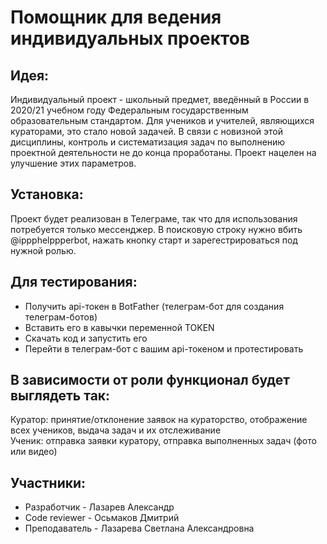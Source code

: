 # Помощник для ведения индивидуальных проектов #
## Идея: ##
Индивидуальный проект - школьный предмет, введённый в России в 2020/21 учебном году Федеральным государственным образовательным стандартом. Для учеников и учителей, являющихся кураторами, это стало новой задачей. В связи с новизной этой дисциплины, контроль и систематизация задач по выполнению проектной деятельности не до конца проработаны. Проект нацелен на улучшение этих параметров.
## Установка: ##
Проект будет реализован в Телеграме, так что для использования потребуется только мессенджер. В поисковую строку нужно вбить @ippphelppperbot, нажать кнопку старт и зарегестрироваться под нужной ролью.
## Для тестирования: ##
- Получить api-токен в BotFather (телеграм-бот для создания телеграм-ботов)
- Вставить его в кавычки переменной TOKEN
- Скачать код и запустить его
- Перейти в телеграм-бот с вашим api-токеном и протестировать
## В зависимости от роли функционал будет выглядеть так: ##
Куратор: принятие/отклонение заявок на кураторство, отображение всех учеников, выдача задач и их отслеживание\
Ученик: отправка заявки куратору, отправка выполненных задач (фото или видео)
## Участники: ##
- Разработчик - Лазарев Александр
- Code reviewer - Осьмаков Дмитрий
- Преподаватель - Лазарева Светлана Александровна
